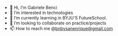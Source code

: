 - 👋 Hi, I’m Gabriele Benci
- 👀 I’m interested in technologies
- 🌱 I’m currently learning in BYJU'S FutureSchool.
- 💞️ I’m looking to collaborate on practice/projects
- 📫 How to reach me @bnbysanenrique@gmail.com

<!---
20gbb10/20gbb10 is a ✨ special ✨ repository because its `README.md` (this file) appears on your GitHub profile.
You can click the Preview link to take a look at your changes.
--->
